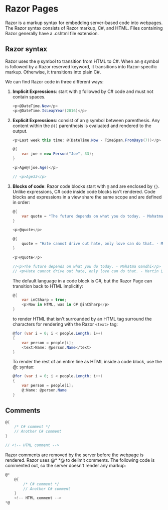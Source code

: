# Razor Pages

Razor is a markup syntax for embedding server-based code into webpages. The Razor syntax consists of Razor markup, C#, and HTML. Files containing Razor generally have a .cshtml file extension.

## Razor syntax

Razor uses the `@` symbol to transition from HTML to C#. When an `@` symbol is followed by a Razor reserved keyword, it transitions into Razor-specific markup. Otherwise, it transitions into plain C#.

We can find Razor code in three different ways:

1. **Implicit Expressions**: start with `@` followed by C# code and must not contain spaces.


    ```csharp
    <p>@DateTime.Now</p>
    <p>@DateTime.IsLeapYear(2016)</p>
    ```

2. **Explicit Expressions**: consist of an `@` symbol between parenthesis. Any content within the `@()` parenthesis is evaluated and rendered to the output.

    ```csharp
    <p>Last week this time: @(DateTime.Now - TimeSpan.FromDays(7))</p>
    ```

    ```csharp
    @{
        var joe = new Person("Joe", 33);
    }

    <p>Age@(joe.Age)</p>

    // <p>Age33</p>
    ```

3. **Blocks of code**: Razor code blocks start with `@` and are enclosed by `{}`. Unlike expressions, C# code inside code blocks isn't rendered. Code blocks and expressions in a view share the same scope and are defined in order:

    ```csharp
    @{
        var quote = "The future depends on what you do today. - Mahatma Gandhi";
    }

    <p>@quote</p>

    @{
        quote = "Hate cannot drive out hate, only love can do that. - Martin Luther King, Jr.";
    }

    <p>@quote</p>

    //<p>The future depends on what you do today. - Mahatma Gandhi</p>
    // <p>Hate cannot drive out hate, only love can do that. - Martin Luther King, Jr.</p>
    ```

    The default language in a code block is C#, but the Razor Page can transition back to HTML implicitly:

    ```csharp
    @{
        var inCSharp = true;
        <p>Now in HTML, was in C# @inCSharp</p>
    }
    ```

    to render HTML that isn't surrounded by an HTML tag surround the characters for rendering with the Razor `<text>` tag:

    ```csharp
    @for (var i = 0; i < people.Length; i++)
    {
        var person = people[i];
        <text>Name: @person.Name</text>
    }
    ```

    To render the rest of an entire line as HTML inside a code block, use the @: syntax:

    ```csharp
    @for (var i = 0; i < people.Length; i++)
    {
        var person = people[i];
        @:Name: @person.Name
    }
    ```

## Comments

```csharp
@{
    /* C# comment */
    // Another C# comment
}

// <!-- HTML comment -->
```

Razor comments are removed by the server before the webpage is rendered. Razor uses @* *@ to delimit comments. The following code is commented out, so the server doesn't render any markup:

```csharp
@*
    @{
        /* C# comment */
        // Another C# comment
    }
    <!-- HTML comment -->
*@
```
